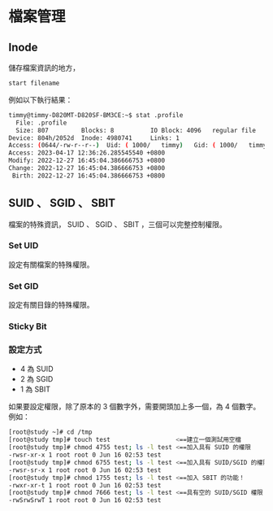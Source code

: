 # 檔案管理

## Inode

儲存檔案資訊的地方，

```bash
start filename
```

例如以下執行結果：

```bash
timmy@timmy-D820MT-D820SF-BM3CE:~$ stat .profile 
  File: .profile
  Size: 807       	Blocks: 8          IO Block: 4096   regular file
Device: 804h/2052d	Inode: 4980741     Links: 1
Access: (0644/-rw-r--r--)  Uid: ( 1000/   timmy)   Gid: ( 1000/   timmy)
Access: 2023-04-17 12:36:26.285545540 +0800
Modify: 2022-12-27 16:45:04.386666753 +0800
Change: 2022-12-27 16:45:04.386666753 +0800
 Birth: 2022-12-27 16:45:04.386666753 +0800
```

## SUID 、 SGID 、 SBIT

檔案的特殊資訊， SUID 、 SGID 、 SBIT ，三個可以完整控制權限。

### Set UID

設定有關檔案的特殊權限。

### Set GID

設定有關目錄的特殊權限。

### Sticky Bit

### 設定方式

- 4 為 SUID
- 2 為 SGID
- 1 為 SBIT

如果要設定權限，除了原本的 3 個數字外，需要開頭加上多一個，為 4 個數字。例如：

```bash
[root@study ~]# cd /tmp
[root@study tmp]# touch test                  <==建立一個測試用空檔
[root@study tmp]# chmod 4755 test; ls -l test <==加入具有 SUID 的權限
-rwsr-xr-x 1 root root 0 Jun 16 02:53 test
[root@study tmp]# chmod 6755 test; ls -l test <==加入具有 SUID/SGID 的權限
-rwsr-sr-x 1 root root 0 Jun 16 02:53 test
[root@study tmp]# chmod 1755 test; ls -l test <==加入 SBIT 的功能！
-rwxr-xr-t 1 root root 0 Jun 16 02:53 test
[root@study tmp]# chmod 7666 test; ls -l test <==具有空的 SUID/SGID 權限
-rwSrwSrwT 1 root root 0 Jun 16 02:53 test
```
